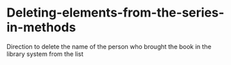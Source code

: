 # Deleting-elements-from-the-series-in-methods
Direction to delete the name of the person who brought the book in the library system from the list
